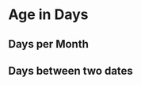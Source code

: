 # Age in Days 


## Days per Month

<script>

function daysInMonth(month) {
  // leap years are ignored (for now)
  var days = [31,28,31,30,31,30,31,31,30,31,30,31]
  return days[month-1]
} 



var pane = <table>
  <tr><td>December </td> <td>{ daysInMonth(12,2008) }</td> </tr>
  <tr><td>Novemeber </td> <td>{ daysInMonth(11) }</td> </tr>
  <tr><td>Juni </td> <td>{ daysInMonth(6) }</td> </tr>
  <tr><td>Februar </td> <td>{ daysInMonth(2) }</td> </tr>
</table>

pane
</script>


## Days between two dates

<script>

function daysBetween(from, to) {
  lively.notify(from.day)
  
  //wenn wir im gleichem Jahr und Monat sind
  if ((from.year == to.year) && (from.month == to.month)){
    return to.day-from.day
  }

  var days = 0

  // erst allte tage in ganzen jahren dazwischen
  for (var year=from.year + 1; year < to.year; year++){
    var d= 365 // #TODO Schaltjahr
    days = days + d
  }
  
  // ganze monate
  if (from.year == to.year) {
    for (var month=from.month + 1; month < to.month; month++){
      var d=daysInMonth(month)
      days = days + d
    }  
  } else {
    // rest monate im 1. Jahr
    for (var month=from.month + 1; month <= 12; month++){
      var d=daysInMonth(month)
      days = days + d
    }
    // erste monate im letzten. Jahr
    for (var month=1; month < to.month; month++){
      var d=daysInMonth(month)
      days = days + d
    }

  }

  // rest tage
  var daysFrom = daysInMonth(from.month) - from.day //form.month soll 30 also Tage im Monat werden
  days += daysFrom 
  
  var daysTo = to.day
  days += daysTo 
  


  return days  
} 


var pane = <table>
  <tr><td>Selber Tag </td> <td>{ daysBetween({day: 7, month: 6, year: 2007}, {day: 7, month: 6, year: 2007}) }</td> </tr>
  
    <tr><td>10 Tage </td> <td>{ daysBetween({day: 7, month: 6, year: 2007}, {day: 17, month: 6, year: 2007}) }</td> </tr>

    <tr><td>2 Monate </td> <td>{ daysBetween({day: 7, month: 6, year: 2007}, {day: 7, month: 8, year: 2007}) }</td> </tr>
  
    <tr><td>2 Monate und ein bisschen</td> <td>{ daysBetween({day: 7, month: 6, year: 2007}, {day: 12, month: 8, year: 2007}) }</td> </tr>
  
    
    <tr><td>2 Jahre </td> <td>{ daysBetween({day: 7, month: 6, year: 2007}, {day: 7, month: 8, year: 2009}) }</td> </tr>

    <tr><td>Irgendwann</td> <td>{ daysBetween({day: 7, month: 6, year: 2007}, {day: 26, month: 1, year: 2022}) }</td> </tr>
    
    <tr><td>Stefan</td> <td>{ daysBetween({day: 20, month: 8, year: 1989}, {day: 26, month: 1, year: 2022}) }</td> </tr>
    <tr><td>Jens</td> <td>{ daysBetween({day: 10, month: 6, year: 1981}, {day: 26, month: 1, year: 2022}) }</td></tr>


</table>

pane
</script>


